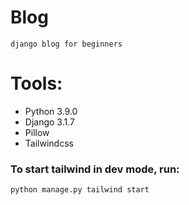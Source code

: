 # Blog
    django blog for beginners


# Tools:
* Python 3.9.0
* Django 3.1.7
* Pillow
* Tailwindcss

### To start tailwind in dev mode, run:
```bash
python manage.py tailwind start
```